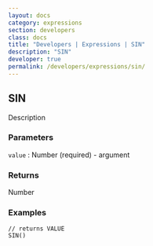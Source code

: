 ```yaml
---
layout: docs
category: expressions
section: developers
class: docs
title: "Developers | Expressions | SIN"
description: "SIN"
developer: true
permalink: /developers/expressions/sin/
---
```


## SIN

Description

### Parameters
`value` : Number (required) - argument

### Returns
Number

### Examples
```
// returns VALUE
SIN()
```
